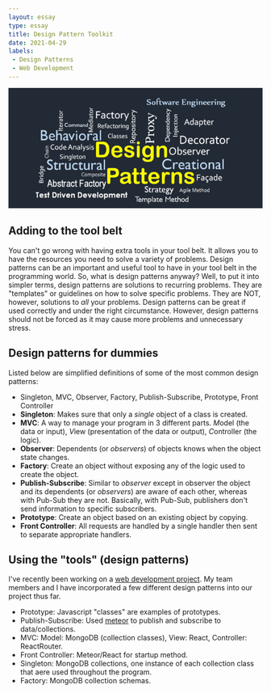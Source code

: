 ```yaml
---
layout: essay
type: essay
title: Design Pattern Toolkit
date: 2021-04-29
labels:
 - Design Patterns
 - Web Development
---
```


<img class="ui image" src="/images/designpatterns.png">

## Adding to the tool belt 
You can't go wrong with having extra tools in your tool belt. It allows you to have the resources you need to solve a variety of problems. Design patterns can be an important and useful tool to have in your tool belt in the programming world. So, what is design patterns anyway? Well, to put it into simpler terms, design patterns are solutions to recurring problems. They are "templates" or guidelines on how to solve specific problems. They are NOT, however, solutions to *all* your problems. Design patterns can be great if used correctly and under the right circumstance. However, design patterns should not be forced as it may cause more problems and unnecessary stress.

## Design patterns for dummies
Listed below are simplified definitions of some of the most common design patterns:
-  Singleton, MVC, Observer, Factory, Publish-Subscribe, Prototype, Front Controller
-  **Singleton**: Makes sure that only a *single* object of a class is created.
-  **MVC**: A way to manage your program in 3 different parts. *M*odel (the data or input), *V*iew (presentation of the data or output), *C*ontroller (the logic).
-  **Observer**: Dependents (or *observers*) of objects knows when the object state changes.
-  **Factory**: Create an object without exposing any of the logic used to create the object. 
-  **Publish-Subscribe**: Similar to *observer* except in observer the object and its dependents (or *observers*) are aware of each other, whereas with Pub-Sub they are not. Basically, with Pub-Sub, publishers don't send information to specific subscribers. 
-  **Prototype**: Create an object based on an existing object by copying.
-  **Front Controller**: All requests are handled by a single handler then sent to separate appropriate handlers. 

## Using the "tools" (design patterns)
I've recently been working on a [web development project](https://easy-chef.github.io). My team members and I have incorporated a few different design patterns into our project thus far. 
- Prototype: Javascript "classes" are examples of prototypes. 
- Publish-Subscribe: Used [meteor](https://docs.meteor.com/api/pubsub.html) to publish and subscribe to data/collections. 
- MVC: Model: MongoDB (collection classes), View: React, Controller: ReactRouter.
- Front Controller: Meteor/React for startup method.
- Singleton: MongoDB collections, one instance of each collection class that aere used throughout the program.
- Factory: MongoDB collection schemas.
